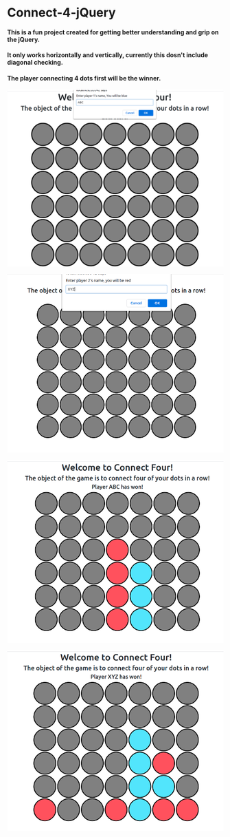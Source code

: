 # Connect-4-jQuery
#### This is a fun project created for getting better understanding and grip on the jQuery.
#### It only works horizontally and vertically, currently this dosn't include diagonal checking.
#### The player connecting 4 dots first will be the winner.

![](https://github.com/meetpatel1311/Connect-4-jQuery/blob/main/images/Screenshot%20from%202021-05-26%2023-18-20.png)

![](https://github.com/meetpatel1311/Connect-4-jQuery/blob/main/images/Screenshot%20from%202021-05-26%2023-20-22.png)

![](https://github.com/meetpatel1311/Connect-4-jQuery/blob/main/images/Screenshot%20from%202021-05-26%2023-18-39.png)

![](https://github.com/meetpatel1311/Connect-4-jQuery/blob/main/images/Screenshot%20from%202021-05-26%2023-19-17.png)



